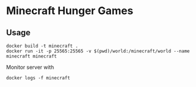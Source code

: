# Minecraft Hunger Games

## Usage
```
docker build -t minecraft .
docker run -it -p 25565:25565 -v $(pwd)/world:/minecraft/world --name minecraft minecraft
```

Monitor server with
```
docker logs -f minecraft
```
